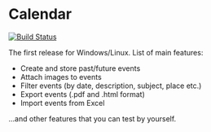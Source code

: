 # Calendar
[![Build Status](https://travis-ci.org/Stivius/Calendar.svg?branch=master)](https://travis-ci.org/Stivius/Calendar)

The first release for Windows/Linux.
List of main features:
- Create and store past/future events
- Attach images to events
- Filter events (by date, description, subject, place etc.)
- Export events (.pdf and .html format)
- Import events from Excel

...and other features that you can test by yourself.
